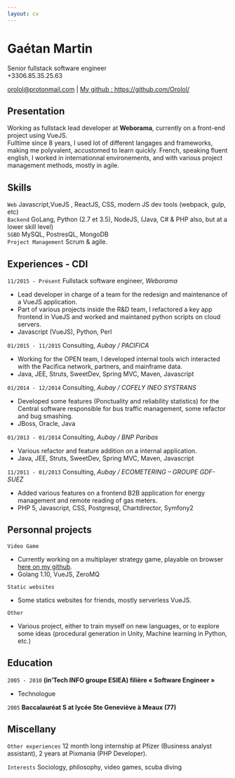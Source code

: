 ```yaml
---
layout: cv
---
```


# Gaétan Martin
Senior fullstack software engineer     
+3306.85.35.25.63

<div id="webaddress">
<a href="mailto:orolol@protonmail.com">orolol@protonmail.com</a>
| <a href="https://github.com/Orolol/">My github : https://github.com/Orolol/</a>
</div>

## Presentation

Working as fullstack lead developer at **Weborama**, currently on a front-end project using VueJS.  
Fulltime since 8 years, I used lot of different langages and frameworks, making me polyvalent, accustomed to learn quickly. French, speaking fluent english, I worked in internationnal environements, and with various project management methods, mostly in agile.

## Skills

`Web` Javascript,VueJS , ReactJS, CSS, modern JS dev tools (webpack, gulp, etc)  
`Backend` GoLang, Python (2.7 et 3.5), NodeJS, (Java, C# & PHP also, but at a lower skill level)  
`SGBD` MySQL, PostresQL, MongoDB  
`Project Management` Scrum & agile.

## Experiences - CDI 

`11/2015 - Présent`
Fullstack software engineer, *Weborama*  
* Lead developer in charge of a team for the redesign and maintenance of a VueJS application.
* Part of various projects inside the R&D team, I refactored a key app frontend in VueJS and worked and maintaned python scripts on cloud servers.
* Javascript (VueJS), Python, Perl  

`01/2015 - 11/2015`
Consulting, *Aubay / PACIFICA*  
* Working for the OPEN team, I developed internal tools wich interacted with the Pacifica network, partners, and mainframe data.
* Java, JEE, Struts, SweetDev, Spring MVC, Maven, Javascript  

`01/2014 - 12/2014`
Consulting, *Aubay / COFELY INEO SYSTRANS*  
* Developed some features (Ponctuality and reliability statistics) for the Central software responsible for bus traffic management, some refactor and bug smashing.
* JBoss, Oracle, Java  

`01/2013 - 01/2014`
Consulting, *Aubay / BNP Paribas*  
* Various refactor and feature addition on a internal application.
* Java, JEE, Struts, SweetDev, Spring MVC, Maven, Javascript  

`11/2011 - 01/2013` 
Consulting, *Aubay / ECOMETERING – GROUPE GDF-SUEZ*  
* Added various features on a frontend B2B application for energy management and remote reading of gas meters.
* PHP 5, Javascript, CSS, Postgresql, Chartdirector, Symfony2  

## Personnal projects

`Video Game`
* Currently working on a multiplayer strategy game, playable on browser [here on my github](https://github.com/Orolol/gogame).
* Golang 1.10, VueJS, ZeroMQ

`Static websites`
* Some statics websites for friends, mostly serverless VueJS.

`Other`
* Various project, either to train myself on new languages, or to explore some ideas (procedural generation in Unity, Machine learning in Python, etc.)

## Education

`2005 - 2010`
__(in’Tech INFO groupe ESIEA) filière « Software Engineer »__

- Technologue

`2005`
__Baccalauréat S at lycée Ste Geneviève à Meaux (77)__


## Miscellany

`Other experiences`
12 month long internship at Pfizer (Business analyst assistant), 2 years at Pixmania (PHP Developer).  

`Interests`
Sociology, philosophy, video games, scuba diving





